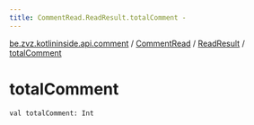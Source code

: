 ```yaml
---
title: CommentRead.ReadResult.totalComment - 
---
```


[be.zvz.kotlininside.api.comment](../../index.html) / [CommentRead](../index.html) / [ReadResult](index.html) / [totalComment](./total-comment.html)

# totalComment

`val totalComment: Int`